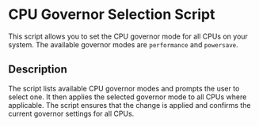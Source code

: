 # CPU Governor Selection Script

This script allows you to set the CPU governor mode for all CPUs on your system. The available governor modes are `performance` and `powersave`.

## Description

The script lists available CPU governor modes and prompts the user to select one. It then applies the selected governor mode to all CPUs where applicable. The script ensures that the change is applied and confirms the current governor settings for all CPUs.


